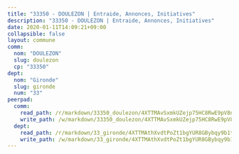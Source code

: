 ```yaml
---
title: "33350 - DOULEZON | Entraide, Annonces, Initiatives"
description: "33350 - DOULEZON | Entraide, Annonces, Initiatives"
date: 2020-01-11T14:09:21+09:00
collapsible: false
layout: commune
comm:
  nom: "DOULEZON"
  slug: doulezon
  cp: "33350"
dept:
  nom: "Gironde"
  slug: gironde
  num: "33"
peerpad:
  comm:
    read_path: /r/markdown/33350_doulezon/4XTTMAvSxmkUZejp75HC8RwE9pV8n7Dy6WGWMJNKwB5Wmv9QU
    write_path: /w/markdown/33350_doulezon/4XTTMAvSxmkUZejp75HC8RwE9pV8n7Dy6WGWMJNKwB5Wmv9QU-K3TgTeHVG8B8fU7eAX9RW8vSPa9L6jNjnDkkR9UTgxDUbTQrMYKvdQTgr3rvB6XAB54pBr1UbbmsauA3TF884j5C8WEDkZ6LdRT9qLftaK12o8uY4qh7ESAKY5nHeqpZ6EccwdFW
  dept:
    read_path: /r/markdown/33_gironde/4XTTMAthXvdtPoZt1bgYUR8GBybqy9b1tLUaaKDw5iKj57LRt
    write_path: /w/markdown/33_gironde/4XTTMAthXvdtPoZt1bgYUR8GBybqy9b1tLUaaKDw5iKj57LRt-K3TgU8ogmN5s8hbKrZhkV9P1KQiFepNWXjoYRvdMTW1jt7eRXTmrjG677tN9mcUTsALjzYGgb8mvcrYPJn2Jd8cTiBmF9aZcbgdcQL1kzCPJnSf6X8tpEcGPdTr5qT6cQqEpt6oQ
---
```



